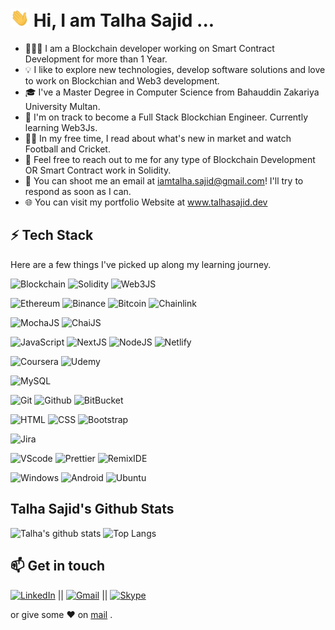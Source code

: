 # <img src="https://raw.githubusercontent.com/ABSphreak/ABSphreak/master/gifs/Hi.gif" width="30px">  Hi, I am **Talha Sajid** ...

- 👨🏻‍💻 I am a Blockchain developer working on Smart Contract Development for more than 1 Year.
- 💡 I like to explore new technologies, develop software solutions and love to work on Blockchian and Web3 development.
- 🎓 I've a Master Degree in Computer Science from Bahauddin Zakariya University Multan.
- 🌱 I'm on track to become a Full Stack Blockchian Engineer. Currently learning Web3Js.
- ✍🏻 In my free time, I read about what's new in market and watch Football and Cricket.
- 💬 Feel free to reach out to me for any type of Blockchain Development OR Smart Contract work in Solidity.
- 📨 You can shoot me an email at iamtalha.sajid@gmail.com! I'll try to respond as soon as I can.
- 🌐 You can visit my portfolio Website at www.talhasajid.dev

## ⚡ Tech Stack

Here are a few things I've picked up along my learning journey.

![Blockchain](https://img.shields.io/badge/-blockchain-blue?style=for-the-badge&logo=blockchaindotcom&logoColor=white)
![Solidity](https://img.shields.io/badge/-SOLIDITY-grey?style=for-the-badge&logo=solidity&logoColor=white)
![Web3JS](https://img.shields.io/badge/-web3JS-orange?style=for-the-badge&logo=web3dotjs&logoColor=white)

![Ethereum](https://img.shields.io/badge/Ethereum-3C3C3D?style=for-the-badge&logo=Ethereum&logoColor=white)
![Binance](https://img.shields.io/badge/Binance-FCD535?style=for-the-badge&logo=binance&logoColor=white)
![Bitcoin](https://img.shields.io/badge/Bitcoin-000000?style=for-the-badge&logo=bitcoin&logoColor=white)
![Chainlink](https://img.shields.io/badge/chainlink-375BD2?style=for-the-badge&logo=chainlink&logoColor=white)

![MochaJS](https://img.shields.io/badge/mocha.js-323330?style=for-the-badge&logo=mocha&logoColor=Brown)
![ChaiJS](https://img.shields.io/badge/chai.js-323330?style=for-the-badge&logo=chai&logoColor=red)

![JavaScript](https://img.shields.io/badge/JavaScript-F7DF1E?style=for-the-badge&logo=javascript&logoColor=black)
![NextJS](https://img.shields.io/badge/-NextJS-black?style=for-the-badge&logo=nextdotjs&logoColor=white)
![NodeJS](https://img.shields.io/badge/Node.js-43853D?style=for-the-badge&logo=node.js&logoColor=white)
![Netlify](https://img.shields.io/badge/Netlify-00C7B7?style=for-the-badge&logo=netlify&logoColor=white) ![]() ![]()

![Coursera](https://img.shields.io/badge/Coursera-0056D2?style=for-the-badge&logo=Coursera&logoColor=white)
![Udemy](https://img.shields.io/badge/Udemy-EC5252?style=for-the-badge&logo=Udemy&logoColor=white)
![]()

![MySQL](https://img.shields.io/badge/MySQL-00000F?style=for-the-badge&logo=mysql&logoColor=white) ![]() ![]() ![]()

![Git](https://img.shields.io/badge/git%20-%23F05033.svg?&style=for-the-badge&logo=git&logoColor=white)
![Github](https://img.shields.io/badge/github%20-%23121011.svg?&style=for-the-badge&logo=github&logoColor=white)
![BitBucket](https://img.shields.io/badge/bitbucket%20-%230047B3.svg?&style=for-the-badge&logo=bitbucket&logoColor=white) ![]() ![]()

![HTML](https://img.shields.io/badge/HTML5-E34F26?style=for-the-badge&logo=html5&logoColor=white)
![CSS](https://img.shields.io/badge/CSS-239120?&style=for-the-badge&logo=css3&logoColor=white)
![Bootstrap](https://img.shields.io/badge/Bootstrap-563D7C?style=for-the-badge&logo=bootstrap&logoColor=white) ![]() ![]() ![]()

![Jira](https://img.shields.io/badge/Jira-0052CC?style=for-the-badge&logo=Jira&logoColor=white)

![VScode](https://img.shields.io/badge/Visual_Studio_Code-0078D4?style=for-the-badge&logo=visual%20studio%20code&logoColor=white)
![Prettier](https://img.shields.io/badge/prettier-1A2C34?style=for-the-badge&logo=prettier&logoColor=F7BA3E)
![RemixIDE](https://img.shields.io/badge/-remix%20IDE-black?style=for-the-badge&logo=remix&logoColor=white)
![]() ![]() ![]()

![Windows](https://img.shields.io/badge/Windows-0078D6?style=for-the-badge&logo=windows11&logoColor=white)
![Android](https://img.shields.io/badge/Android-3DDC84?style=for-the-badge&logo=android&logoColor=white)
![Ubuntu](https://img.shields.io/badge/Ubuntu-E95420?style=for-the-badge&logo=ubuntu&logoColor=white)


## Talha Sajid's Github Stats
<span> ![Talha's github stats](https://github-readme-stats.vercel.app/api?username=IamTalha-Sajid&theme=tokyonight&show_icons=true&count_private=true) </span>
<span> ![Top Langs](https://github-readme-stats.vercel.app/api/top-langs/?username=IamTalha-Sajid&theme=tokyonight)</span>


## 📫 Get in touch
[![LinkedIn](https://img.shields.io/badge/LinkedIn-0077B5?style=for-the-badge&logo=linkedin&logoColor=white)](https://www.linkedin.com/in/iamtalhasajid/) ||
[![Gmail](https://img.shields.io/badge/Gmail-D14836?style=for-the-badge&logo=gmail&logoColor=white)](mailto:iamtalha.sajid@gmail.com) ||
[![Skype](https://img.shields.io/badge/Skype-blue?style=for-the-badge&logo=skype&logoColor=white)](https://join.skype.com/invite/mjKWWdSnoV8c)

 or give some ♥ on [mail](mailto:iamtalha.sajid@gmail.com) .

<!-- ![visitors](https://visitor-badge.glitch.me/badge?page_id=hassaantahir/hassaantahir) -->

